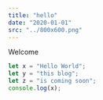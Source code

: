 ```yaml
---
title: "hello"
date: "2020-01-01"
src: "../800x600.png"
---
```


Welcome

```js
let x = "Hello World";
let y = "this blog";
let z = "is coming soon";
console.log(x);
```
